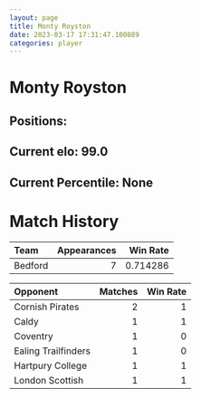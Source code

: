 ```yaml
---  
layout: page  
title: Monty Royston  
date: 2023-03-17 17:31:47.100889  
categories: player  
---
```

# Monty Royston

## Positions: 

## Current elo: 99.0

## Current Percentile: None

# Match History


| Team    |   Appearances |   Win Rate |
|:--------|--------------:|-----------:|
| Bedford |             7 |   0.714286 |

| Opponent            |   Matches |   Win Rate |
|:--------------------|----------:|-----------:|
| Cornish Pirates     |         2 |          1 |
| Caldy               |         1 |          1 |
| Coventry            |         1 |          0 |
| Ealing Trailfinders |         1 |          0 |
| Hartpury College    |         1 |          1 |
| London Scottish     |         1 |          1 |